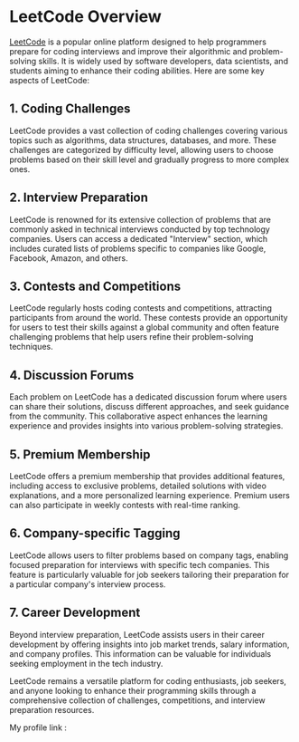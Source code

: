 # LeetCode Overview

[LeetCode](https://leetcode.com/) is a popular online platform designed to help programmers prepare for coding interviews and improve their algorithmic and problem-solving skills. It is widely used by software developers, data scientists, and students aiming to enhance their coding abilities. Here are some key aspects of LeetCode:

## 1. Coding Challenges
LeetCode provides a vast collection of coding challenges covering various topics such as algorithms, data structures, databases, and more. These challenges are categorized by difficulty level, allowing users to choose problems based on their skill level and gradually progress to more complex ones.

## 2. Interview Preparation
LeetCode is renowned for its extensive collection of problems that are commonly asked in technical interviews conducted by top technology companies. Users can access a dedicated "Interview" section, which includes curated lists of problems specific to companies like Google, Facebook, Amazon, and others.

## 3. Contests and Competitions
LeetCode regularly hosts coding contests and competitions, attracting participants from around the world. These contests provide an opportunity for users to test their skills against a global community and often feature challenging problems that help users refine their problem-solving techniques.

## 4. Discussion Forums
Each problem on LeetCode has a dedicated discussion forum where users can share their solutions, discuss different approaches, and seek guidance from the community. This collaborative aspect enhances the learning experience and provides insights into various problem-solving strategies.

## 5. Premium Membership
LeetCode offers a premium membership that provides additional features, including access to exclusive problems, detailed solutions with video explanations, and a more personalized learning experience. Premium users can also participate in weekly contests with real-time ranking.

## 6. Company-specific Tagging
LeetCode allows users to filter problems based on company tags, enabling focused preparation for interviews with specific tech companies. This feature is particularly valuable for job seekers tailoring their preparation for a particular company's interview process.

## 7. Career Development
Beyond interview preparation, LeetCode assists users in their career development by offering insights into job market trends, salary information, and company profiles. This information can be valuable for individuals seeking employment in the tech industry.

LeetCode remains a versatile platform for coding enthusiasts, job seekers, and anyone looking to enhance their programming skills through a comprehensive collection of challenges, competitions, and interview preparation resources.

My profile link :